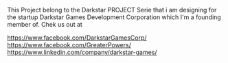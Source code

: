 This Project belong to the Darkstar PROJECT Serie that i am designing for the startup Darkstar Games Development Corporation which I'm a founding member of.
Chek us out at

https://www.facebook.com/DarkstarGamesCorp/
https://www.facebook.com/GreaterPowers/
https://www.linkedin.com/company/darkstar-games/




